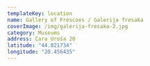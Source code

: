 ```yaml
---
templateKey: location
name: Gallery of Frescoes / Galerija fresaka
coverImage: /img/galerija-fresaka-2.jpg
category: Museums
address: Cara Uroša 20
latitude: "44.821734"
longitude: "20.456435"
---
```

